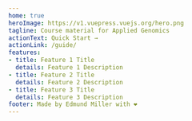 ```yaml
---
home: true
heroImage: https://v1.vuepress.vuejs.org/hero.png
tagline: Course material for Applied Genomics
actionText: Quick Start →
actionLink: /guide/
features:
- title: Feature 1 Title
  details: Feature 1 Description
- title: Feature 2 Title
  details: Feature 2 Description
- title: Feature 3 Title
  details: Feature 3 Description
footer: Made by Edmund Miller with ❤️
---
```

